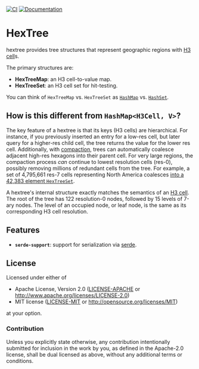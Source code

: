 [![CI](https://github.com/JayKickliter/HexTree/actions/workflows/rust.yml/badge.svg)](https://github.com/JayKickliter/HexTree/actions/workflows/rust.yml) [![Documentation](https://docs.rs/hextree/badge.svg)](https://docs.rs/hextree)

# HexTree

hextree provides tree structures that represent geographic regions
with [H3 cell]s.

The primary structures are:

- **HexTreeMap**: an H3 cell-to-value map.
- **HexTreeSet**: an H3 cell set for hit-testing.

You can think of `HexTreeMap` vs. `HexTreeSet` as [`HashMap`] vs. [`HashSet`].

## How is this different from `HashMap<H3Cell, V>`?

The key feature of a hextree is that its keys (H3 cells) are
hierarchical. For instance, if you previously inserted an entry for a
low-res cell, but later query for a higher-res child cell, the tree
returns the value for the lower res cell. Additionally, with
[compaction], trees can automatically coalesce adjacent high-res
hexagons into their parent cell. For very large regions, the compaction
process _can_ continue to lowest resolution cells (res-0), possibly
removing millions of redundant cells from the tree. For example, a set
of 4,795,661 res-7 cells representing North America coalesces [into a
42,383 element `HexTreeSet`][us915].

A hextree's internal structure exactly matches the semantics of an [H3
cell]. The root of the tree has 122 resolution-0 nodes, followed by 15
levels of 7-ary nodes. The level of an occupied node, or leaf node, is
the same as its corresponding H3 cell resolution.

## Features

* **`serde-support`**: support for serialization via [serde].

[`HashMap`]: https://doc.rust-lang.org/std/collections/struct.HashMap.html
[`HashSet`]: https://doc.rust-lang.org/std/collections/struct.HashSet.html
[H3 cell]: https://h3geo.org/docs/core-library/h3Indexing
[serde]: https://docs.rs/serde/latest/serde
[compaction]: crate::compaction
[us915]: https://www.google.com/maps/d/u/0/edit?mid=15wRzxmtmyzqf6fHU3yuW4hJAM9MoxLJs

## License

Licensed under either of

 * Apache License, Version 2.0 ([LICENSE-APACHE](LICENSE-APACHE) or http://www.apache.org/licenses/LICENSE-2.0)
 * MIT license ([LICENSE-MIT](LICENSE-MIT) or http://opensource.org/licenses/MIT)

at your option.

### Contribution

Unless you explicitly state otherwise, any contribution intentionally
submitted for inclusion in the work by you, as defined in the
Apache-2.0 license, shall be dual licensed as above, without any
additional terms or conditions.
